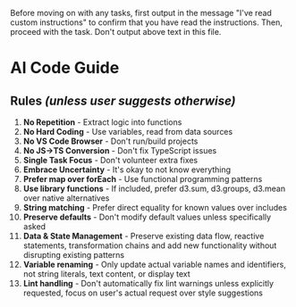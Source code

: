 Before moving on with any tasks, first output in the message "I've read custom instructions" to confirm that you have read the instructions. Then, proceed with the task. Don't output above text in this file.

# AI Code Guide

## Rules *(unless user suggests otherwise)*

1. **No Repetition** - Extract logic into functions
2. **No Hard Coding** - Use variables, read from data sources
3. **No VS Code Browser** - Don't run/build projects
4. **No JS→TS Conversion** - Don't fix TypeScript issues
5. **Single Task Focus** - Don't volunteer extra fixes
6. **Embrace Uncertainty** - It's okay to not know everything
7. **Prefer map over forEach** - Use functional programming patterns
8. **Use library functions** - If included, prefer d3.sum, d3.groups, d3.mean over native alternatives
9. **String matching** - Prefer direct equality for known values over includes
10. **Preserve defaults** - Don't modify default values unless specifically asked
11. **Data & State Management** - Preserve existing data flow, reactive statements, transformation chains and add new functionality without disrupting existing patterns
12. **Variable renaming** - Only update actual variable names and identifiers, not string literals, text content, or display text
13. **Lint handling** - Don't automatically fix lint warnings unless explicitly requested, focus on user's actual request over style suggestions